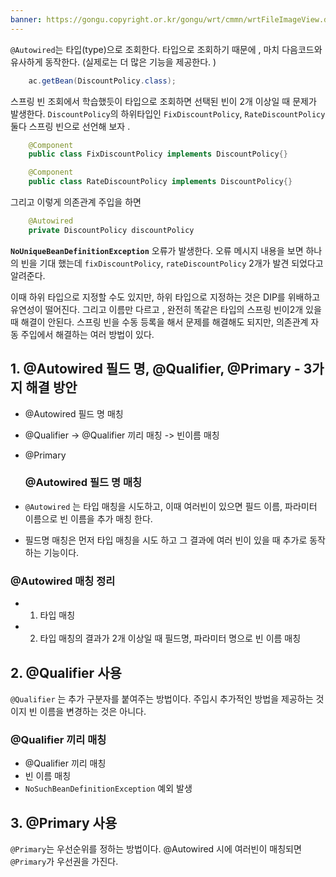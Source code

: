 ```yaml
---
banner: https://gongu.copyright.or.kr/gongu/wrt/cmmn/wrtFileImageView.do?wrtSn=11288959&filePath=L2Rpc2sxL25ld2RhdGEvMjAxNS8wMi9DTFM2OS9OVVJJXzAwMV8wNDQ1X251cmltZWRpYV8yMDE1MTIwMw==&thumbAt=Y&thumbSe=b_tbumb&wrtTy=10006
---
```

`@Autowired`는 타입(type)으로 조회한다. 
타입으로 조회하기 때문에 , 마치 다음코드와 유사하게 동작한다. (실제로는 더 많은 기능을 제공한다. )
```java
	ac.getBean(DiscountPolicy.class);
```

스프링 빈 조회에서 학습했듯이 타입으로 조회하면 선택된 빈이 2개 이상일 때 문제가 발생한다.
`DiscountPolicy`의 하위타입인 `FixDiscountPolicy`, `RateDiscountPolicy` 둘다 스프링 빈으로 선언해 보자 . 

```java
	@Component
	public class FixDiscountPolicy implements DiscountPolicy{}
```

```java
	@Component
	public class RateDiscountPolicy implements DiscountPolicy{}
```

그리고 이렇게 의존관계 주입을 하면 
```java 
	@Autowired
	private DiscountPolicy discountPolicy
```


**`NoUniqueBeanDefinitionException`** 오류가 발생한다.
오류 메시지 내용을 보면 하나의 빈을 기대 했는데 `fixDiscountPolicy`, `rateDiscountPolicy`   2개가 발견 되었다고 알려준다. 


이때 하위 타입으로 지정할 수도 있지만, 하위 타입으로 지정하는 것은 DIP를 위배하고 유연성이 떨어진다. 그리고 이름만 다르고 , 완전히 똑같은 타입의 스프링 빈이2개 있을때 해결이 안된다. 
스프링 빈을 수동 등록을 해서 문제를 해결해도 되지만, 의존관계 자동 주입에서 해결하는 여러 방법이 있다. 


## 1. @Autowired 필드 명, @Qualifier, @Primary  - 3가지 해결 방안 

- @Autowired 필드 명 매칭 
- @Qualifier -> @Qualifier 끼리 매칭 -> 빈이름 매칭 
- @Primary 
  
  ### @Autowired 필드 명 매칭 
- `@Autowired` 는 타입 매칭을 시도하고, 이때 여러빈이 있으면 필드 이름, 파라미터 이름으로 빈 이름을 추가 매칭 한다. 
- 필드명 매칭은 먼저 타입 매칭을 시도 하고 그 결과에 여러 빈이 있을 때 추가로 동작하는 기능이다. 

### @Autowired 매칭 정리 
- 1. 타입 매칭 
- 2. 타입 매칭의 결과가 2개 이상일 때 필드명, 파라미터 명으로 빈 이름 매칭


## 2. @Qualifier 사용 
`@Qualifier` 는 추가 구분자를 붙여주는 방법이다. 주입시 추가적인 방법을 제공하는 것이지 빈 이름을 변경하는 것은 아니다. 

### @Qualifier 끼리 매칭 
- @Qualifier 끼리 매칭 
- 빈 이름 매칭 
- `NoSuchBeanDefinitionException` 예외 발생


## 3. @Primary 사용
`@Primary`는 우선순위를 정하는 방법이다. @Autowired 시에 여러빈이 매칭되면 `@Primary`가 우선권을 가진다. 






